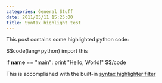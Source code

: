 ```yaml
---
categories: General Stuff
date: 2011/05/11 15:25:00
title: Syntax highlight test
---
```

This post contains some highlighted python code:

$$code(lang=python)
import this

if __name__ == "main":
    print "Hello, World!"
$$/code

This is accomplished with the built-in [syntax highlighter filter](https://github.com/wxl/blogofobe/blob/master/blogofobe/site_init/blog_features/_filters/syntax_highlight.py)


